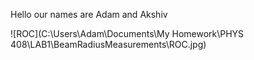 Hello our names are Adam and Akshiv

![ROC](C:\Users\Adam\Documents\My Homework\PHYS 408\LAB1\BeamRadiusMeasurements\ROC.jpg)
